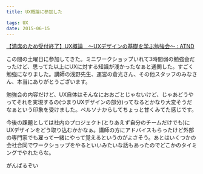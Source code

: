 ```yaml
---
title: UX概論に参加した

tags: UX
date: 2015-06-15
---
```


[【満席のため受付終了】UX概論　〜UXデザインの基礎を学ぶ勉強会〜 : ATND](https://atnd.org/events/66918)

この間の土曜日に参加してきた。ミニワークショップいれて3時間弱の勉強会だったけど、思ってた以上にUXに対する知識が浅かったなぁと通関した。すごく勉強になりました。講師の浅野先生、運営の倉光さん、その他スタッフのみなさん、本当にありがとうございます。

勉強会の内容だけど、UX自体はそんなにおおごとじゃないけど、じゃあどうやってそれを実現するの(つまりUXデザインの部分)ってなるとかなり大変そうだなぁという印象を受けました。ペルソナからしてちょっと甘くみてた感じです。

今後の課題としては社内のプロジェクト(とりあえず自分のチームだけでも)にUXデザインをどう取り込むかかなぁ。講師の方にアドバイスもらったけど外部の専門家でも雇って一緒にやって覚えるというのがよさそう。あとはいくつかの会社合同でワークショップをやるといいみたいな話もあったのでどこかのタイミングでやれたらな。

がんばるぞい